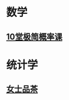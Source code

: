 
# 数学

## [10堂极简概率课](Math/TenGreatIdeasaboutChance)

# 统计学

## [女士品茶](Statistics/TheLadyTestingTea)  

